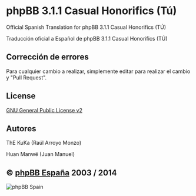 phpBB 3.1.1 Casual Honorifics (Tú)
================================

Official Spanish Translation for phpBB 3.1.1 Casual Honorifics (TÚ)

Traducción oficial a Español de phpBB 3.1.1 Casual Honorifics (TÚ)

## Corrección de errores
Para cualquier cambio a realizar, simplemente editar para realizar el cambio y "Pull Request".

## License
[GNU General Public License v2](http://opensource.org/licenses/GPL-2.0)

## Autores
ThE KuKa (Raúl Arroyo Monzo)

Huan Manwë (Juan Manuel)


## © [phpBB España](http://www.phpbb-es.com) 2003 / 2014

![phpBB Spain](http://www.phpbb-es.com/images/logo_es.png) 
